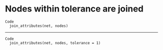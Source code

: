 # Nodes within tolerance are joined

    Code
      join_attributes(net, nodes)

---

    Code
      join_attributes(net, nodes, tolerance = 1)

